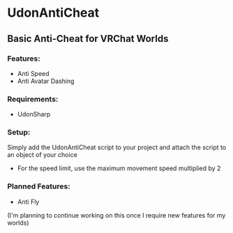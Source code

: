 # UdonAntiCheat

## Basic Anti-Cheat for VRChat Worlds


### Features:
- Anti Speed
- Anti Avatar Dashing


### Requirements:
- UdonSharp


### Setup:
Simply add the UdonAntiCheat script to your project and attach the script to an object of your choice
- For the speed limit, use the maximum movement speed multiplied by 2


### Planned Features:
- Anti Fly

(I'm planning to continue working on this once I require new features for my worlds)
